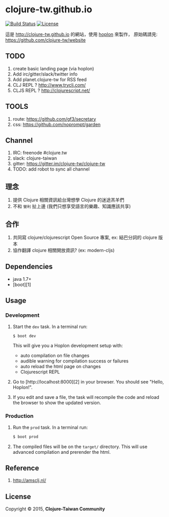 # clojure-tw.github.io
[![Build Status](https://travis-ci.org/clojure-tw/website.svg?branch=master)](https://travis-ci.org/clojure-tw/website)
[![License](http://img.shields.io/badge/license-GPL-blue.svg?style=flat)](http://www.opensource.org/licenses/gpl-license.html)

這是 http://clojure-tw.github.io 的網站，使用 [hoplon](http://hoplon.io) 來製作，
原始碼請見: https://github.com/clojure-tw/website

## TODO
 1. create basic landing page (via hoplon)
 2. Add irc/gitter/slack/twitter info
 3. Add planet.clojure-tw for RSS feed
 4. CLJ REPL ? http://www.tryclj.com/
 5. CLJS REPL ? http://clojurescript.net/

## TOOLS
 1. route: https://github.com/gf3/secretary
 2. css: https://github.com/noprompt/garden

## Channel
 1. IRC: freenode #clojure.tw
 2. slack: clojure-taiwan
 3. gitter: https://gitter.im/clojure-tw/clojure-tw
 4. TODO: add robot to sync all channel

## 理念
 1. 提供 Clojure 相關資訊給台灣想學 Clojure 的迷途羔羊們
 2. 不和 `營利` 扯上邊 (我們只想享受語言的樂趣、知識應該共享)

## 合作
 1. 共同寫 clojure/clojurescript Open Source 專案, ex: 結巴分詞的 clojure 版本
 2. 協作翻譯 clojure 相關開放資訊? (ex: modern-cljs)

## Dependencies

- java 1.7+
- [boot][1]

## Usage
### Development
1. Start the `dev` task. In a terminal run:
    ```bash
    $ boot dev
    ```
    This will give you a  Hoplon development setup with:
    - auto compilation on file changes
    - audible warning for compilation success or failures
    - auto reload the html page on changes
    - Clojurescript REPL

2. Go to [http://localhost:8000][2] in your browser. You should see "Hello, Hoplon!".

3. If you edit and save a file, the task will recompile the code and reload the
   browser to show the updated version.

### Production
1. Run the `prod` task. In a terminal run:
    ```bash
    $ boot prod
    ```

2. The compiled files will be on the `target/` directory. This will use
   advanced compilation and prerender the html.

## Reference
 1. http://amsclj.nl/

## License

Copyright © 2015, **Clojure-Taiwan Community**

